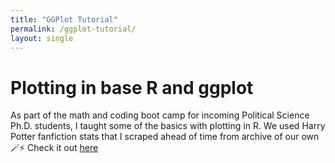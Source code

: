 ```yaml
---
title: "GGPlot Tutorial"
permalink: /ggplot-tutorial/
layout: single
---
```


# Plotting in base R and ggplot
As part of the math and coding boot camp for incoming Political Science Ph.D. students, I taught some of the basics with plotting in R. We used Harry Potter fanfiction stats that I scraped ahead of time from archive of our own 🪄⚡️
Check it out [here](../files/Day-3-plots.html)
